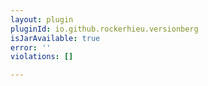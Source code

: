 ```yaml
---
layout: plugin
pluginId: io.github.rockerhieu.versionberg
isJarAvailable: true
error: ''
violations: []

---
```

